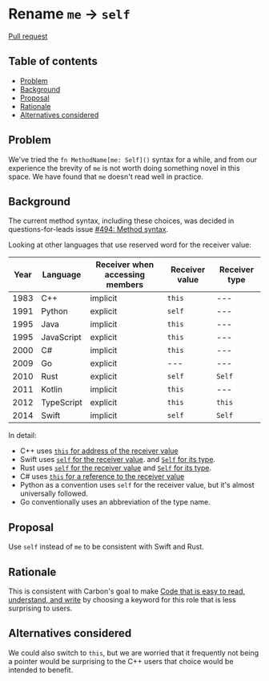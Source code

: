 # Rename `me` -> `self`

<!--
Part of the Carbon Language project, under the Apache License v2.0 with LLVM
Exceptions. See /LICENSE for license information.
SPDX-License-Identifier: Apache-2.0 WITH LLVM-exception
-->

[Pull request](https://github.com/carbon-language/carbon-lang/pull/1382)

<!-- toc -->

## Table of contents

-   [Problem](#problem)
-   [Background](#background)
-   [Proposal](#proposal)
-   [Rationale](#rationale)
-   [Alternatives considered](#alternatives-considered)

<!-- tocstop -->

## Problem

We've tried the `fn MethodName[me: Self]()` syntax for a while, and from our
experience the brevity of `me` is not worth doing something novel in this space.
We have found that `me` doesn't read well in practice.

## Background

The current method syntax, including these choices, was decided in
questions-for-leads issue
[#494: Method syntax](https://github.com/carbon-language/carbon-lang/issues/494).

Looking at other languages that use reserved word for the receiver value:

| Year | Language   | Receiver when accessing members | Receiver value | Receiver type |
| ---- | ---------- | ------------------------------- | -------------- | ------------- |
| 1983 | C++        | implicit                        | `this`         | ---           |
| 1991 | Python     | explicit                        | `self`         | ---           |
| 1995 | Java       | implicit                        | `this`         | ---           |
| 1995 | JavaScript | explicit                        | `this`         | ---           |
| 2000 | C#         | implicit                        | `this`         | ---           |
| 2009 | Go         | explicit                        | ---            | ---           |
| 2010 | Rust       | explicit                        | `self`         | `Self`        |
| 2011 | Kotlin     | implicit                        | `this`         | ---           |
| 2012 | TypeScript | explicit                        | `this`         | `this`        |
| 2014 | Swift      | implicit                        | `self`         | `Self`        |

In detail:

-   C++ uses
    [`this` for address of the receiver value](https://en.cppreference.com/w/cpp/language/this)
-   Swift uses
    [`self` for the receiver value](https://docs.swift.org/swift-book/LanguageGuide/Methods.html#ID238).
    and
    [`Self` for its type](https://docs.swift.org/swift-book/ReferenceManual/Types.html#ID610).
-   Rust uses
    [`self` for the receiver value](https://doc.rust-lang.org/std/keyword.self.html)
    and
    [`Self` for its type](https://doc.rust-lang.org/rust-by-example/fn/methods.html).
-   C# uses
    [`this` for a reference to the receiver value](https://docs.microsoft.com/en-us/dotnet/csharp/language-reference/keywords/this)
-   Python as a convention uses `self` for the receiver value, but it's almost
    universally followed.
-   Go conventionally uses an abbreviation of the type name.

## Proposal

Use `self` instead of `me` to be consistent with Swift and Rust.

## Rationale

This is consistent with Carbon's goal to make
[Code that is easy to read, understand, and write](/docs/project/goals.md#code-that-is-easy-to-read-understand-and-write)
by choosing a keyword for this role that is less surprising to users.

## Alternatives considered

We could also switch to `this`, but we are worried that it frequently not being
a pointer would be surprising to the C++ users that choice would be intended to
benefit.
